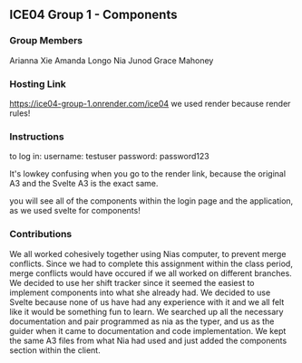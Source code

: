 ## ICE04 Group 1 - Components

### Group Members
Arianna Xie
Amanda Longo
Nia Junod
Grace Mahoney

### Hosting Link
https://ice04-group-1.onrender.com/ice04
we used render because render rules!

### Instructions
to log in:
username: testuser
password: password123

It's lowkey confusing when you go to the render link, because the original A3 and the Svelte A3 is the exact same. 

you will see all of the components within the login page and the application, as we used svelte for components!

### Contributions
We all worked cohesively together using Nias computer, to prevent merge conflicts. Since we had to complete this assignment within the class period, merge conflicts would have occured if we all worked on different branches. We decided to use her shift tracker since it seemed the easiest to implement components into what she already had. We decided to use Svelte because none of us have had any experience with it and we all felt like it would be something fun to learn. We searched up all the necessary documentation and pair programmed as nia as the typer, and us as the guider when it came to documentation and code implementation. We kept the same A3 files from what Nia had used and just added the components section within the client.
